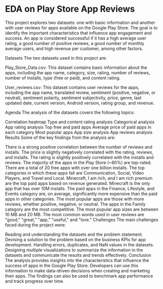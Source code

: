 # EDA on Play Store App Reviews
This project explores two datasets: one with basic information and another with user reviews for apps available on the Google Play Store. The goal is to identify the important characteristics that influence app engagement and success. An app is considered successful if it has a high average user rating, a good number of positive reviews, a good number of monthly average users, and high revenue per customer, among other factors.

Datasets
The two datasets used in this project are:

Play_Store_Data.csv: This dataset contains basic information about the apps, including the app name, category, size, rating, number of reviews, number of installs, type (free or paid), and content rating.

User_reviews.csv: This dataset contains user reviews for the apps, including the app name, translated review, sentiment (positive, negative, or neutral), sentiment polarity, sentiment subjectivity, price, genre, last updated date, current version, Android version, rating group, and revenue.

Agenda
The analysis of the datasets covers the following topics:

Correlation heatmap
Type and content rating analysis
Categorical analysis
App rating analysis
Top free and paid apps
Average price of paid apps in each category
Most popular apps
App size analysis
App reviews analysis
Results
Some of the key findings from the analysis are:

There is a strong positive correlation between the number of reviews and installs.
The price is slightly negatively correlated with the rating, reviews, and installs.
The rating is slightly positively correlated with the installs and reviews.
The majority of the apps in the Play Store (~80%) are top-rated.
There are a total of 20 free apps with over one billion installs. The top categories in which these apps fall are Communication, Social, Video Players, and Travel and Local.
Minecraft, I am rich, and I am rich premium are the top paid apps based on revenue generated. Minecraft is the only app that has over 10M installs.
The paid apps in the Finance, Lifestyle, and Events category are, on average, significantly more expensive than the paid apps in other categories.
The most popular apps are those with more reviews, whether positive, negative, or neutral.
The apps in the Family category are the most competitive.
The most popular app sizes are between 10 MB and 20 MB.
The most common words used in user reviews are "good," "great," "app," "useful," and "love."
Challenges
The main challenges faced during the project were:

Reading and understanding the datasets and the problem statement.
Devising a solution to the problem based on the business KPIs for app development.
Handling errors, duplicates, and NaN values in the datasets.
Designing multiple visualizations to summarize the information in the datasets and communicate the results and trends effectively.
Conclusion
The analysis provides insights into the characteristics that influence the success of apps in the Google Play Store. Developers can use this information to make data-driven decisions when creating and marketing their apps. The findings can also be used to benchmark app performance and track progress over time.
